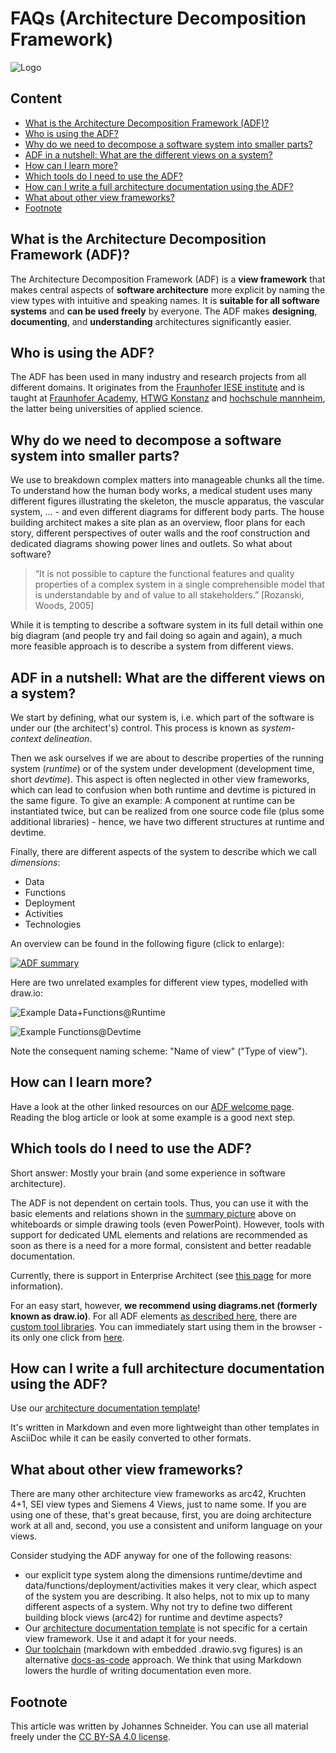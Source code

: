 # FAQs (Architecture Decomposition Framework) <!-- omit in toc -->

![Logo](../commons/adf-logo265x180.png)

## Content <!-- omit in toc -->

- [What is the Architecture Decomposition Framework (ADF)?](#what-is-the-architecture-decomposition-framework-adf)
- [Who is using the ADF?](#who-is-using-the-adf)
- [Why do we need to decompose a software system into smaller parts?](#why-do-we-need-to-decompose-a-software-system-into-smaller-parts)
- [ADF in a nutshell: What are the different views on a system?](#adf-in-a-nutshell-what-are-the-different-views-on-a-system)
- [How can I learn more?](#how-can-i-learn-more)
- [Which tools do I need to use the ADF?](#which-tools-do-i-need-to-use-the-adf)
- [How can I write a full architecture documentation using the ADF?](#how-can-i-write-a-full-architecture-documentation-using-the-adf)
- [What about other view frameworks?](#what-about-other-view-frameworks)
- [Footnote](#footnote)

## What is the Architecture Decomposition Framework (ADF)?

The Architecture Decomposition Framework (ADF) is a **view framework** that makes central aspects of **software architecture** more explicit by naming the view types with intuitive and speaking names. It is **suitable for all software systems** and **can be used freely** by everyone. The ADF makes **designing**, **documenting**, and **understanding** architectures significantly easier.

## Who is using the ADF?

The ADF has been used in many industry and research projects from all different domains. It originates from the [Fraunhofer IESE institute](https://www.iese.fraunhofer.de/) and is taught at [Fraunhofer Academy](https://www.academy.fraunhofer.de/de/weiterbildung/information-kommunikation/softwarearchitektur.html), [HTWG Konstanz](https://www.htwg-konstanz.de/hochschule/fakultaeten/informatik/uebersicht/) and [hochschule mannheim](https://www.informatik.hs-mannheim.de/), the latter being universities of applied science.

## Why do we need to decompose a software system into smaller parts?

We use to breakdown complex matters into manageable chunks all the time. To understand how the human body works, a medical student uses many different figures illustrating the skeleton, the muscle apparatus, the vascular system, ... - and even different diagrams for different body parts. The house building architect makes a site plan as an overview, floor plans for each story, different perspectives of outer walls and the roof construction and dedicated diagrams showing power lines and outlets. So what about software?

> “It is not possible to capture the functional features and quality properties of a complex system in a single comprehensible model that is understandable by and of value to all stakeholders.” [Rozanski, Woods, 2005]

 While it is tempting to describe a software system in its full detail within one big diagram (and people try and fail doing so again and again), a much more feasible approach is to describe a system from different views.

## ADF in a nutshell: What are the different views on a system?

We start by defining, what our system is, i.e. which part of the software is under our (the architect's) control. This process is known as *system-context delineation*.

Then we ask ourselves if we are about to describe properties of the running system (*runtime*) or of the system under development (development time, short *devtime*). This aspect is often neglected in other view frameworks, which can lead to confusion when both runtime and devtime is pictured in the same figure. To give an example: A component at runtime can be instantiated twice, but can be realized from one source code file (plus some additional libraries) - hence, we have two different structures at runtime and devtime.

Finally, there are different aspects of the system to describe which we call *dimensions*:

- Data
- Functions
- Deployment
- Activities
- Technologies

An overview can be found in the following figure (click to enlarge):

[![ADF summary](../commons/ADF_summary566x300.png)](../commons/ADF_summary.png)

Here are two unrelated examples for different view types, modelled with draw.io:

![Example Data+Functions@Runtime](assets/example_df_rt.png)

![Example Functions@Devtime](assets/example_f_dt.png)

Note the consequent naming scheme: "Name of view" ("Type of view").

## How can I learn more?

Have a look at the other linked resources on our [ADF welcome page](../README.md). Reading the blog article or look at some example is a good next step.

## Which tools do I need to use the ADF?

Short answer: Mostly your brain (and some experience in software architecture).

The ADF is not dependent on certain tools. Thus, you can use it with the basic elements and relations shown in the [summary picture](assets/ADF_summary.png) above on whiteboards or simple drawing tools (even PowerPoint). However, tools with support for dedicated UML elements and relations are recommended as soon as there is a need for a more formal, consistent and better readable documentation.

Currently, there is support in Enterprise Architect (see [this page](https://www.iese.fraunhofer.de/de/leistungen/software-architektur/architekturkonstruktion/aces-technologies.html) for more information).

For an easy start, however, **we recommend using diagrams.net (formerly known as draw.io)**. For all ADF elements [as described here](../adf-elements/ADF-elements.md), there are [custom tool libraries](https://github.com/architecture-decomposition-framework/adf-diagramsnet). You can immediately start using them in the browser - its only one click from [here](https://github.com/architecture-decomposition-framework/adf-diagramsnet).

## How can I write a full architecture documentation using the ADF?

Use our [architecture documentation template](https://github.com/architecture-decomposition-framework/adf-documentation-template)!

It's written in Markdown and even more lightweight than other templates in AsciiDoc while it can be easily converted to other formats.

## What about other view frameworks?

There are many other architecture view frameworks as arc42, Kruchten 4+1, SEI view types and Siemens 4 Views, just to name some. If you are using one of these, that's great because, first, you are doing architecture work at all and, second, you use a consistent and uniform language on your views.

Consider studying the ADF anyway for one of the following reasons:

- our explicit type system along the dimensions runtime/devtime and data/functions/deployment/activities makes it very clear, which aspect of the system you are describing. It also helps, not to mix up to many different aspects of a system. Why not try to define two different building block views (arc42) for runtime and devtime aspects?
- Our [architecture documentation template](https://github.com/architecture-decomposition-framework/adf-documentation-template) is not specific for a certain view framework. Use it and adapt it for your needs.
- [Our toolchain](../adf-doc-as-code/Doc-as-code.md) (markdown with embedded .drawio.svg figures) is an alternative [docs-as-code](https://docs-as-co.de/) approach. We think that using Markdown lowers the hurdle of writing documentation even more.

## Footnote

This article was written by Johannes Schneider. You can use all material freely under the [CC BY-SA 4.0 license](https://creativecommons.org/licenses/by-sa/4.0/).
